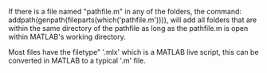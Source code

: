 If there is a file named "pathfile.m" in any of the folders, the command: addpath(genpath(fileparts(which('pathfile.m')))), will add all folders that are within the same directory of the pathfile as long as the pathfile.m is open within MATLAB's working directory.

Most files have the filetype" '.mlx' which is a MATLAB live script, this can be converted in MATLAB to a typical '.m' file.


